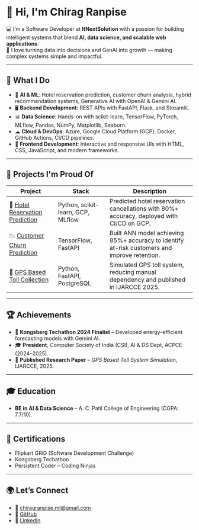 # 👋 Hi, I'm Chirag Ranpise

💻 I’m a Software Developer at **ItNextSolution** with a passion for building intelligent systems that blend **AI, data science, and scalable web applications**.  
🚀 I love turning data into decisions and GenAI into growth — making complex systems simple and impactful.  

---

## 🔧 What I Do
- 🤖 **AI & ML**: Hotel reservation prediction, customer churn analysis, hybrid recommendation systems, Generative AI with OpenAI & Gemini AI.  
- 🖥 **Backend Development**: REST APIs with FastAPI, Flask, and Streamlit.  
- 📊 **Data Science**: Hands-on with scikit-learn, TensorFlow, PyTorch, MLflow, Pandas, NumPy, Matplotlib, Seaborn.  
- ☁ **Cloud & DevOps**: Azure, Google Cloud Platform (GCP), Docker, GitHub Actions, CI/CD pipelines.  
- 🎨 **Frontend Development**: Interactive and responsive UIs with HTML, CSS, JavaScript, and modern frameworks.  

---

## 📌 Projects I'm Proud Of
| Project | Stack | Description |
|---------|-------|-------------|
| 🏨 [Hotel Reservation Prediction](https://github.com/chiragd0408/Hotel_Reservation_Prediction) | Python, scikit-learn, GCP, MLflow | Predicted hotel reservation cancellations with 80%+ accuracy, deployed with CI/CD on GCP. |
| 📉 [Customer Churn Prediction](https://github.com/chiragd0408/Customer_Churn_Prediction) | TensorFlow, FastAPI | Built ANN model achieving 85%+ accuracy to identify at-risk customers and improve retention. |
| 🚗 [GPS Based Toll Collection](https://github.com/PraneetMore/GPS-Based-Toll-System-Simulation) | Python, FastAPI, PostgreSQL | Simulated GPS toll system, reducing manual dependency and published in IJARCCE 2025. |

---

## 🏆 Achievements
- 🥇 **Kongsberg Techathon 2024 Finalist** – Developed energy-efficient forecasting models with Gemini AI.  
- 🎓 **President**, Computer Society of India (CSI), AI & DS Dept, ACPCE (2024–2025).  
- 📄 **Published Research Paper** – *GPS Based Toll System Simulation*, IJARCCE, 2025.  

---

## 🎓 Education
- **BE in AI & Data Science** – A. C. Patil College of Engineering (CGPA: 7.7/10).  

---

## 📜 Certifications
- Flipkart GRiD (Software Development Challenge)  
- Kongsberg Techathon  
- Persistent Coder – Coding Ninjas  

---

## 🌍 Let’s Connect
- 📧 [chiragranpise.ml@gmail.com](mailto:chiragranpise.ml@gmail.com)  
- 🔗 [GitHub](https://github.com/chiragd0408)  
- 💼 [LinkedIn](https://www.linkedin.com/in/chirag-dattatray-ranpise-2b1554244/)  
